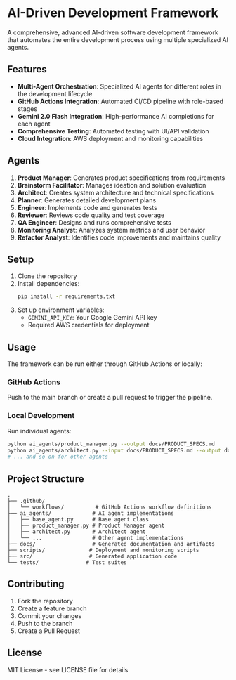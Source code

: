 # AI-Driven Development Framework

A comprehensive, advanced AI-driven software development framework that automates the entire development process using multiple specialized AI agents.

## Features

- **Multi-Agent Orchestration**: Specialized AI agents for different roles in the development lifecycle
- **GitHub Actions Integration**: Automated CI/CD pipeline with role-based stages
- **Gemini 2.0 Flash Integration**: High-performance AI completions for each agent
- **Comprehensive Testing**: Automated testing with UI/API validation
- **Cloud Integration**: AWS deployment and monitoring capabilities

## Agents

1. **Product Manager**: Generates product specifications from requirements
2. **Brainstorm Facilitator**: Manages ideation and solution evaluation
3. **Architect**: Creates system architecture and technical specifications
4. **Planner**: Generates detailed development plans
5. **Engineer**: Implements code and generates tests
6. **Reviewer**: Reviews code quality and test coverage
7. **QA Engineer**: Designs and runs comprehensive tests
8. **Monitoring Analyst**: Analyzes system metrics and user behavior
9. **Refactor Analyst**: Identifies code improvements and maintains quality

## Setup

1. Clone the repository
2. Install dependencies:
   ```bash
   pip install -r requirements.txt
   ```
3. Set up environment variables:
   - `GEMINI_API_KEY`: Your Google Gemini API key
   - Required AWS credentials for deployment

## Usage

The framework can be run either through GitHub Actions or locally:

### GitHub Actions
Push to the main branch or create a pull request to trigger the pipeline.

### Local Development
Run individual agents:
```bash
python ai_agents/product_manager.py --output docs/PRODUCT_SPECS.md
python ai_agents/architect.py --input docs/PRODUCT_SPECS.md --output docs/SYSTEM_ARCHITECTURE.md
# ... and so on for other agents
```

## Project Structure

```
.
├── .github/
│   └── workflows/          # GitHub Actions workflow definitions
├── ai_agents/             # AI agent implementations
│   ├── base_agent.py      # Base agent class
│   ├── product_manager.py # Product Manager agent
│   ├── architect.py       # Architect agent
│   └── ...                # Other agent implementations
├── docs/                  # Generated documentation and artifacts
├── scripts/              # Deployment and monitoring scripts
├── src/                  # Generated application code
└── tests/               # Test suites
```

## Contributing

1. Fork the repository
2. Create a feature branch
3. Commit your changes
4. Push to the branch
5. Create a Pull Request

## License

MIT License - see LICENSE file for details
